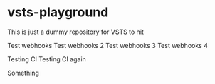 # vsts-playground

This is just a dummy repository for VSTS to hit

Test webhooks
Test webhooks 2
Test webhooks 3
Test webhooks 4

Testing CI
Testing CI again

Something
